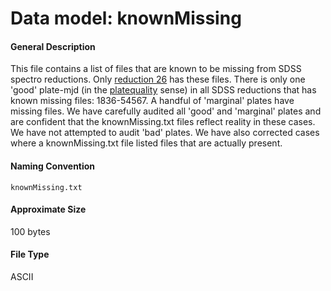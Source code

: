 
# Data model: knownMissing



#### General Description
This file contains a list of files that are known to be missing from SDSS
spectro reductions.  Only <a href="/sas/dr9/sdss/spectro/redux/26">reduction 26</a>
has these files.  There is only one 'good' plate-mjd
(in the <a href="http://www.sdss.org/dr13/help/glossary/#platequality">platequality</a>
sense) in all SDSS reductions that has known missing files: 1836-54567.  A
handful of 'marginal' plates have missing files.  We have carefully audited
all 'good' and 'marginal' plates and are confident that the knownMissing.txt files
reflect reality in these cases.  We have not attempted to audit 'bad' plates.
We have also corrected cases where a knownMissing.txt file listed files that
are actually present.


#### Naming Convention
<code>knownMissing\.txt</code>


#### Approximate Size
100 bytes


#### File Type
ASCII


